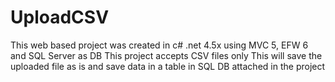 # UploadCSV
This web based project was created in c# .net 4.5x using MVC 5, EFW 6 and SQL Server as DB
This project accepts CSV files only 
This will save the uploaded file as is and save data in a table in SQL DB attached in the project
